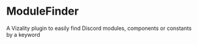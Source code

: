 # ModuleFinder

A Vizality plugin to easily find Discord modules, components or constants by a keyword
